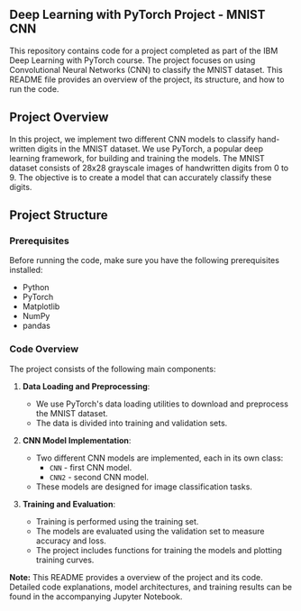 ## Deep Learning with PyTorch Project - MNIST CNN

This repository contains code for a project completed as part of the IBM Deep Learning with PyTorch course. The project focuses on using Convolutional Neural Networks (CNN) to classify the MNIST dataset. This README file provides an overview of the project, its structure, and how to run the code.

## Project Overview

In this project, we implement two different CNN models to classify hand-written digits in the MNIST dataset. We use PyTorch, a popular deep learning framework, for building and training the models. The MNIST dataset consists of 28x28 grayscale images of handwritten digits from 0 to 9. The objective is to create a model that can accurately classify these digits.

## Project Structure

### Prerequisites

Before running the code, make sure you have the following prerequisites installed:

- Python
- PyTorch
- Matplotlib
- NumPy
- pandas

### Code Overview

The project consists of the following main components:

1. **Data Loading and Preprocessing**:
   - We use PyTorch's data loading utilities to download and preprocess the MNIST dataset.
   - The data is divided into training and validation sets.

2. **CNN Model Implementation**:
   - Two different CNN models are implemented, each in its own class:
     - `CNN` - first CNN model.
     - `CNN2` - second CNN model.
   - These models are designed for image classification tasks.

3. **Training and Evaluation**:
   - Training is performed using the training set.
   - The models are evaluated using the validation set to measure accuracy and loss.
   - The project includes functions for training the models and plotting training curves.


**Note:** This README provides a overview of the project and its code. Detailed code explanations, model architectures, and training results can be found in the accompanying Jupyter Notebook.
